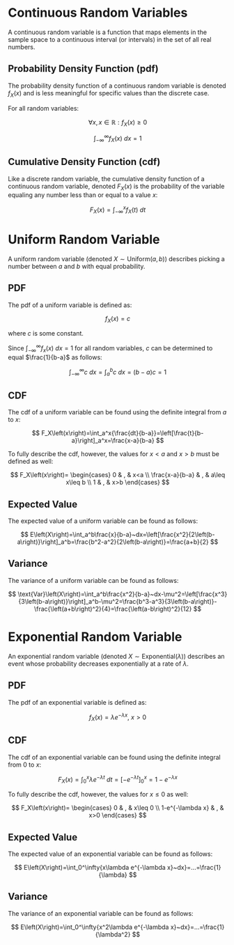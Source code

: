 # Continuous Random Variables
A continuous random variable is a function that maps elements in the sample space to a continuous interval (or intervals) in the set of all real numbers.

## Probability Density Function (pdf)
The probability density function of a continuous random variable is denoted $f_X\left(x\right)$ and is less meaningful for specific values than the discrete case.

For all random variables:

$$
\forall x, x\in\mathbb{R}: f_X\left(x\right)\geq 0
$$

$$
\int_{-\infty}^\infty{f_X\left(x\right)}~dx=1
$$

## Cumulative Density Function (cdf)
Like a discrete random variable, the cumulative density function of a continuous random variable, denoted $F_X\left(x\right)$ is the probability of the variable equaling any number less than or equal to a value $x$:

$$
F_X\left(x\right)=\int_{-\infty}^x{f_X\left(t\right)}~dt
$$

# Uniform Random Variable
A uniform random variable (denoted $X\sim\text{Uniform}\left(a,b\right)$) describes picking a number between $a$ and $b$ with equal probability.

## PDF
The pdf of a uniform variable is defined as:

$$
f_X\left(x\right)=c
$$

where $c$ is some constant.

Since $\int_{-\infty}^\infty{f_x\left(x\right)}~dx=1$ for all random variables, $c$ can be determined to equal $\frac{1}{b-a}$ as follows:

$$
\int_{-\infty}^\infty{c}~dx=\int_a^b{c}~dx=\left(b-a\right)c=1
$$

## CDF
The cdf of a uniform variable can be found using the definite integral from $a$ to $x$:

$$
F_X\left(x\right)=\int_a^x{\frac{dt}{b-a}}=\left[\frac{t}{b-a}\right]_a^x=\frac{x-a}{b-a}
$$

To fully describe the cdf, however, the values for $x<a$ and $x>b$ must be defined as well:

$$
F_X\left(x\right)=
\begin{cases}
  0 & , & x<a \\
  \frac{x-a}{b-a} & , & a\leq x\leq b \\
  1 & , & x>b
\end{cases}
$$

## Expected Value
The expected value of a uniform variable can be found as follows:

$$
E\left(X\right)=\int_a^b\frac{x}{b-a}~dx=\left[\frac{x^2}{2\left(b-a\right)}\right]_a^b=\frac{b^2-a^2}{2\left(b-a\right)}=\frac{a+b}{2}
$$

## Variance
The variance of a uniform variable can be found as follows:

$$
\text{Var}\left(X\right)=\int_a^b\frac{x^2}{b-a}~dx-\mu^2=\left[\frac{x^3}{3\left(b-a\right)}\right]_a^b-\mu^2=\frac{b^3-a^3}{3\left(b-a\right)}-\frac{\left(a+b\right)^2}{4}=\frac{\left(a-b\right)^2}{12}
$$

# Exponential Random Variable
An exponential random variable (denoted $X\sim\text{Exponential}\left(\lambda\right)$) describes an event whose probability decreases exponentially at a rate of $\lambda$.

## PDF
The pdf of an exponential variable is defined as:

$$
f_X\left(x\right)=\lambda e^{-\lambda x},~x>0
$$

## CDF
The cdf of an exponential variable can be found using the definite integral from $0$ to $x$:

$$
F_X\left(x\right)=\int_0^x{\lambda e^{-\lambda t}~dt}=\left[-e^{-\lambda t}\right]_0^x=1-e^{-\lambda x}
$$

To fully describe the cdf, however, the values for $x\leq 0$ as well:

$$
F_X\left(x\right)=
\begin{cases}
  0 & , & x\leq 0 \\
  1-e^{-\lambda x} & , & x>0
\end{cases}
$$

## Expected Value
The expected value of an exponential variable can be found as follows:

$$
E\left(X\right)=\int_0^\infty{x\lambda e^{-\lambda x}~dx}=...=\frac{1}{\lambda}
$$

## Variance
The variance of an exponential variable can be found as follows:

$$
E\left(X\right)=\int_0^\infty{x^2\lambda e^{-\lambda x}~dx}=...=\frac{1}{\lambda^2}
$$
